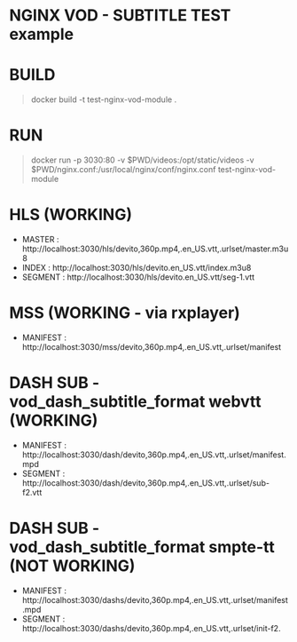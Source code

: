 # NGINX VOD - SUBTITLE TEST example

# BUILD

> docker build -t test-nginx-vod-module .

# RUN

> docker run -p 3030:80 -v $PWD/videos:/opt/static/videos -v $PWD/nginx.conf:/usr/local/nginx/conf/nginx.conf test-nginx-vod-module

# HLS (WORKING)
- MASTER : http://localhost:3030/hls/devito,360p.mp4,.en_US.vtt,.urlset/master.m3u8
- INDEX : http://localhost:3030/hls/devito.en_US.vtt/index.m3u8
- SEGMENT : http://localhost:3030/hls/devito.en_US.vtt/seg-1.vtt

# MSS (WORKING - via rxplayer)

- MANIFEST : http://localhost:3030/mss/devito,360p.mp4,.en_US.vtt,.urlset/manifest

# DASH SUB - vod_dash_subtitle_format webvtt (WORKING)

- MANIFEST : http://localhost:3030/dash/devito,360p.mp4,.en_US.vtt,.urlset/manifest.mpd
- SEGMENT : http://localhost:3030/dash/devito,360p.mp4,.en_US.vtt,.urlset/sub-f2.vtt

# DASH SUB - vod_dash_subtitle_format smpte-tt (NOT WORKING)

- MANIFEST : http://localhost:3030/dashs/devito,360p.mp4,.en_US.vtt,.urlset/manifest.mpd
- SEGMENT : http://localhost:3030/dashs/devito,360p.mp4,.en_US.vtt,.urlset/init-f2.

